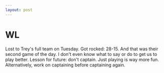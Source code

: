 ```yaml
---
layout: post
---
```


# WL

Lost to Trey's full team on Tuesday. Got rocked: 28-15. And that was their second game of the day. I don&#39;t even know what to say or do to get us to play better. Lesson for future: don&#39;t captain. Just playing is way more fun. Alternatively, work on captaining before captaining again.
